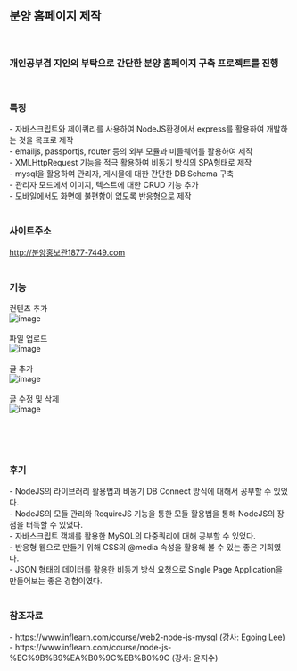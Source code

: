 <h2>분양 홈페이지 제작</h2><br>

<h3>개인공부겸 지인의 부탁으로 간단한 분양 홈페이지 구축 프로젝트를 진행</h3>
<br>


<h3>특징</h3>
- 자바스크립트와 제이쿼리를 사용하여 NodeJS환경에서 express를 활용하여 개발하는 것을 목표로 제작<br>
- emailjs, passportjs, router 등의 외부 모듈과 미들웨어를 활용하여 제작<br>
- XMLHttpRequest 기능을 적극 활용하여 비동기 방식의 SPA형태로 제작<br>
- mysql을 활용하여 관리자, 게시물에 대한 간단한 DB Schema 구축<br>
- 관리자 모드에서 이미지, 텍스트에 대한 CRUD 기능 추가<br>
- 모바일에서도 화면에 불편함이 없도록 반응형으로 제작
<br><br>


<h3>사이트주소</h3>
<a href="http://분양홍보관1877-7449.com" target="_blank">http://분양홍보관1877-7449.com</a>
<br><br>


<h3>기능</h3>

컨텐츠 추가<br/>
![image](https://user-images.githubusercontent.com/47030781/118357953-8e8a4100-b5b7-11eb-9094-dc72a42f073c.png)<br /><br />
파일 업로드<br/>
![image](https://user-images.githubusercontent.com/47030781/118358146-7ff05980-b5b8-11eb-85d0-31b153fcdfe7.png)<br /><br />
글 추가<br/>
![image](https://user-images.githubusercontent.com/47030781/118358154-8a125800-b5b8-11eb-9ef9-81de6558a6b0.png)<br /><br />
글 수정 및 삭제<br/>
![image](https://user-images.githubusercontent.com/47030781/118358348-508e1c80-b5b9-11eb-9659-332d4cca34d9.png)<br /><br />

<br><br>

<h3>후기</h3>
- NodeJS의 라이브러리 활용법과 비동기 DB Connect 방식에 대해서 공부할 수 있었다.<br>
- NodeJS의 모듈 관리와 RequireJS 기능을 통한 모듈 활용법을 통해 NodeJS의 장점을 터득할 수 있었다. <br>
- 자바스크립트 객체를 활용한 MySQL의 다중쿼리에 대해 공부할 수 있었다.<br>
- 반응형 웹으로 만들기 위해 CSS의 @media 속성을 활용해 볼 수 있는 좋은 기회였다.<br>
- JSON 형태의 데이터를 활용한 비동기 방식 요청으로 Single Page Application을 만들어보는 좋은 경험이였다. 
<br><br>

<h3>참조자료</h3>
- https://www.inflearn.com/course/web2-node-js-mysql (강사: Egoing Lee) <br>
- https://www.inflearn.com/course/node-js-%EC%9B%B9%EA%B0%9C%EB%B0%9C (강사: 윤지수)
